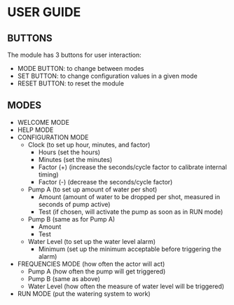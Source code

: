# USER GUIDE

## BUTTONS

The module has 3 buttons for user interaction: 
- MODE BUTTON: to change between modes
- SET BUTTON: to change configuration values in a given mode
- RESET BUTTON: to reset the module

## MODES

- WELCOME MODE 
- HELP MODE
- CONFIGURATION MODE
  - Clock (to set up hour, minutes, and factor)
    - Hours (set the hours)
    - Minutes (set the minutes)
    - Factor (+) (increase the seconds/cycle factor to calibrate internal timing)
    - Factor (-) (decrease the seconds/cycle factor)
  - Pump A (to set up amount of water per shot)
    - Amount (amount of water to be dropped per shot, measured in seconds of pump active)
    - Test (if chosen, will activate the pump as soon as in RUN mode)
  - Pump B (same as for Pump A)
    - Amount
    - Test
  - Water Level (to set up the water level alarm)
    - Minimum (set up the minimum acceptable before triggering the alarm)
- FREQUENCIES MODE (how often the actor will act)
  - Pump A (how often the pump will get triggered)
  - Pump B (same as above)
  - Water Level (how often the measure of water level will be triggered)
- RUN MODE (put the watering system to work)

